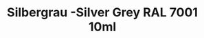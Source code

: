 ---
layout: product
title: "Silbergrau -Silver Grey RAL 7001 10ml"
price: "330" 
desc: "Nitro 10mL"
img_path: "/assets/img/RC210.webp"
brand: "AK "
available: false
special_offer: false
new: false
soon: false
cat: "020000"
subcat: "020200"
subsubcat: "020201"
sifra: "RC210"
popular: false
spec: false
---